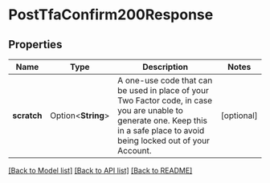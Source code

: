 # PostTfaConfirm200Response

## Properties

Name | Type | Description | Notes
------------ | ------------- | ------------- | -------------
**scratch** | Option<**String**> | A one-use code that can be used in place of your Two Factor code, in case you are unable to generate one.  Keep this in a safe place to avoid being locked out of your Account. | [optional]

[[Back to Model list]](../README.md#documentation-for-models) [[Back to API list]](../README.md#documentation-for-api-endpoints) [[Back to README]](../README.md)



